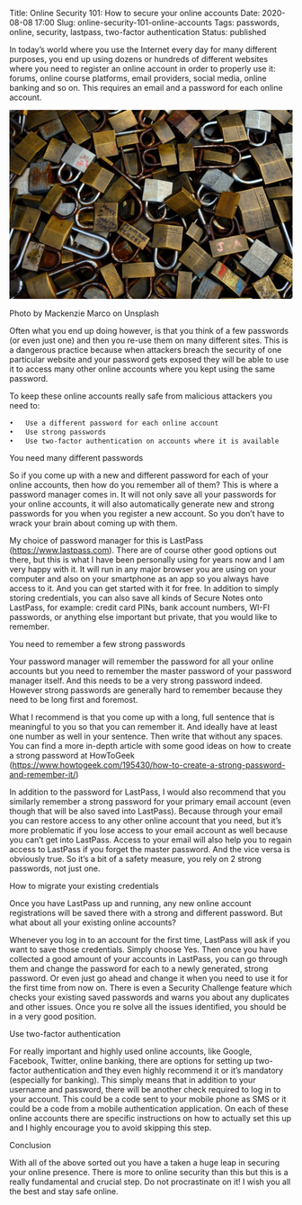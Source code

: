 Title: Online Security 101: How to secure your online accounts
Date: 2020-08-08 17:00
Slug: online-security-101-online-accounts
Tags: passwords, online, security, lastpass, two-factor authentication
Status: published

In today’s world where you use the Internet every day for many different purposes, you end up using dozens or hundreds of different websites where you need to register an online account in order to properly use it: forums, online course platforms, email providers, social media, online banking and so on. This requires an email and a password for each online account.

![Locks](mackenzie-marco-8qpfv44zkmc-unsplash.jpg "a pile of many locks")

Photo by Mackenzie Marco on Unsplash

Often what you end up doing however, is that you think of a few passwords (or even just one) and then you re-use them on many different sites. This is a dangerous practice because when attackers breach the security of one particular website and your password gets exposed they will be able to use it to access many other online accounts where you kept using the same password.

To keep these online accounts really safe from malicious attackers you need to:

    •	Use a different password for each online account
    •	Use strong passwords
    •	Use two-factor authentication on accounts where it is available

You need many different passwords

So if you come up with a new and different password for each of your online accounts, then how do you remember all of them? This is where a password manager comes in. It will not only save all your passwords for your online accounts, it will also automatically generate new and strong passwords for you when you register a new account. So you don’t have to wrack your brain about coming up with them.

My choice of password manager for this is LastPass (https://www.lastpass.com). There are of course other good options out there, but this is what I have been personally using for years now and I am very happy with it. It will run in any major browser you are using on your computer and also on your smartphone as an app so you always have access to it. And you can get started with it for free. In addition to simply storing credentials, you can also save all kinds of Secure Notes onto LastPass, for example: credit card PINs, bank account numbers, WI-FI passwords, or anything else important but private, that you would like to remember.

You need to remember a few strong passwords

Your password manager will remember the password for all your online accounts but you need to remember the master password of your password manager itself. And this needs to be a very strong password indeed. However strong passwords are generally hard to remember because they need to be long first and foremost.

What I recommend is that you come up with a long, full sentence that is meaningful to you so that you can remember it. And ideally have at least one number as well in your sentence. Then write that without any spaces. You can find a more in-depth article with some good ideas on how to create a strong password at HowToGeek (https://www.howtogeek.com/195430/how-to-create-a-strong-password-and-remember-it/)

In addition to the password for LastPass, I would also recommend that you similarly remember a strong password for your primary email account (even though that will be also saved into LastPass). Because through your email you can restore access to any other online account that you need, but it’s more problematic if you lose access to your email account as well because you can’t get into LastPass. Access to your email will also help you to regain access to LastPass if you forget the master password. And the vice versa is obviously true. So it’s a bit of a safety measure, you rely on 2 strong passwords, not just one.

How to migrate your existing credentials

Once you have LastPass up and running, any new online account registrations will be saved there with a strong and different password. But what about all your existing online accounts?

Whenever you log in to an account for the first time, LastPass will ask if you want to save those credentials. Simply choose Yes. Then once you have collected a good amount of your accounts in LastPass, you can go through them and change the password for each to a newly generated, strong password. Or even just go ahead and change it when you need to use it for the first time from now on. There is even a Security Challenge feature which checks your existing saved passwords and warns you about any duplicates and other issues. Once you re
solve all the issues identified, you should be in a very good position.

Use two-factor authentication

For really important and highly used online accounts, like Google, Facebook, Twitter, online banking, there are options for setting up two-factor authentication and they even highly recommend it or it’s mandatory (especially for banking). This simply means that in addition to your username and password, there will be another check required to log in to your account. This could be a code sent to your mobile phone as SMS or it could be a code from a mobile authentication application. On each of these online accounts there are specific instructions on how to actually set this up and I highly encourage you to avoid skipping this step.

Conclusion

With all of the above sorted out you have a taken a huge leap in securing your online presence. There is more to online security than this but this is a really fundamental and crucial step. Do not procrastinate on it! I wish you all the best and stay safe online.

[mackenzie-marco-8qpfv44zkmc-unsplash]: mackenzie-marco-8qpFv44zkMc-unsplash.jpg
